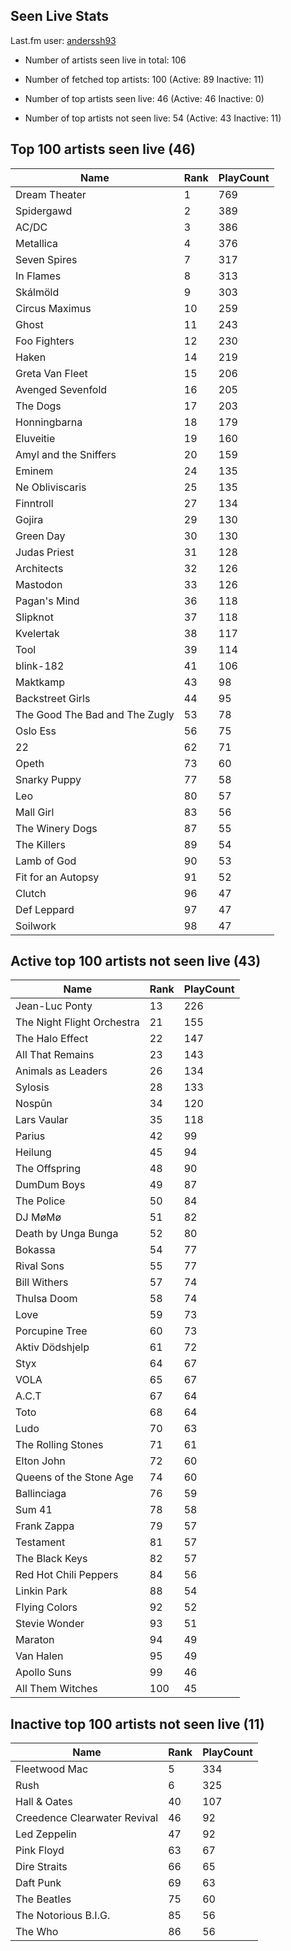 ## Seen Live Stats

Last.fm user: [anderssh93](https://www.last.fm/user/anderssh93)

- Number of artists seen live in total: 106

- Number of fetched top artists: 100 (Active: 89 Inactive: 11)

- Number of top artists seen live: 46 (Active: 46 Inactive: 0)

- Number of top artists not seen live: 54 (Active: 43 Inactive: 11)

## Top 100 artists seen live (46)

Name                           | Rank | PlayCount
------------------------------ | ---- | ---------
Dream Theater                  | 1    | 769      
Spidergawd                     | 2    | 389      
AC/DC                          | 3    | 386      
Metallica                      | 4    | 376      
Seven Spires                   | 7    | 317      
In Flames                      | 8    | 313      
Skálmöld                       | 9    | 303      
Circus Maximus                 | 10   | 259      
Ghost                          | 11   | 243      
Foo Fighters                   | 12   | 230      
Haken                          | 14   | 219      
Greta Van Fleet                | 15   | 206      
Avenged Sevenfold              | 16   | 205      
The Dogs                       | 17   | 203      
Honningbarna                   | 18   | 179      
Eluveitie                      | 19   | 160      
Amyl and the Sniffers          | 20   | 159      
Eminem                         | 24   | 135      
Ne Obliviscaris                | 25   | 135      
Finntroll                      | 27   | 134      
Gojira                         | 29   | 130      
Green Day                      | 30   | 130      
Judas Priest                   | 31   | 128      
Architects                     | 32   | 126      
Mastodon                       | 33   | 126      
Pagan's Mind                   | 36   | 118      
Slipknot                       | 37   | 118      
Kvelertak                      | 38   | 117      
Tool                           | 39   | 114      
blink-182                      | 41   | 106      
Maktkamp                       | 43   | 98       
Backstreet Girls               | 44   | 95       
The Good The Bad and The Zugly | 53   | 78       
Oslo Ess                       | 56   | 75       
22                             | 62   | 71       
Opeth                          | 73   | 60       
Snarky Puppy                   | 77   | 58       
Leo                            | 80   | 57       
Mall Girl                      | 83   | 56       
The Winery Dogs                | 87   | 55       
The Killers                    | 89   | 54       
Lamb of God                    | 90   | 53       
Fit for an Autopsy             | 91   | 52       
Clutch                         | 96   | 47       
Def Leppard                    | 97   | 47       
Soilwork                       | 98   | 47       

## Active top 100 artists not seen live (43)

Name                       | Rank | PlayCount
-------------------------- | ---- | ---------
Jean-Luc Ponty             | 13   | 226      
The Night Flight Orchestra | 21   | 155      
The Halo Effect            | 22   | 147      
All That Remains           | 23   | 143      
Animals as Leaders         | 26   | 134      
Sylosis                    | 28   | 133      
Nospūn                     | 34   | 120      
Lars Vaular                | 35   | 118      
Parius                     | 42   | 99       
Heilung                    | 45   | 94       
The Offspring              | 48   | 90       
DumDum Boys                | 49   | 87       
The Police                 | 50   | 84       
DJ MøMø                    | 51   | 82       
Death by Unga Bunga        | 52   | 80       
Bokassa                    | 54   | 77       
Rival Sons                 | 55   | 77       
Bill Withers               | 57   | 74       
Thulsa Doom                | 58   | 74       
Love                       | 59   | 73       
Porcupine Tree             | 60   | 73       
Aktiv Dödshjelp            | 61   | 72       
Styx                       | 64   | 67       
VOLA                       | 65   | 67       
A.C.T                      | 67   | 64       
Toto                       | 68   | 64       
Ludo                       | 70   | 63       
The Rolling Stones         | 71   | 61       
Elton John                 | 72   | 60       
Queens of the Stone Age    | 74   | 60       
Ballinciaga                | 76   | 59       
Sum 41                     | 78   | 58       
Frank Zappa                | 79   | 57       
Testament                  | 81   | 57       
The Black Keys             | 82   | 57       
Red Hot Chili Peppers      | 84   | 56       
Linkin Park                | 88   | 54       
Flying Colors              | 92   | 52       
Stevie Wonder              | 93   | 51       
Maraton                    | 94   | 49       
Van Halen                  | 95   | 49       
Apollo Suns                | 99   | 46       
All Them Witches           | 100  | 45       

## Inactive top 100 artists not seen live (11)

Name                         | Rank | PlayCount
---------------------------- | ---- | ---------
Fleetwood Mac                | 5    | 334      
Rush                         | 6    | 325      
Hall & Oates                 | 40   | 107      
Creedence Clearwater Revival | 46   | 92       
Led Zeppelin                 | 47   | 92       
Pink Floyd                   | 63   | 67       
Dire Straits                 | 66   | 65       
Daft Punk                    | 69   | 63       
The Beatles                  | 75   | 60       
The Notorious B.I.G.         | 85   | 56       
The Who                      | 86   | 56       
